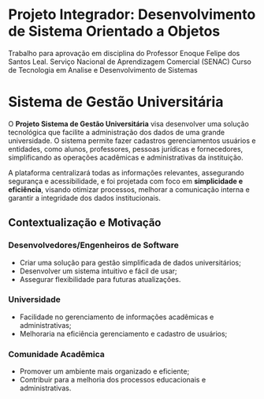 # Projeto Integrador: Desenvolvimento de Sistema Orientado a Objetos
Trabalho para aprovação em disciplina do Professor Enoque Felipe dos Santos Leal.
Serviço Nacional de Aprendizagem Comercial (SENAC)
Curso de Tecnologia em Analise e Desenvolvimento de Sistemas
# Sistema de Gestão Universitária

O **Projeto Sistema de Gestão Universitária** visa desenvolver uma solução tecnológica que facilite a administração dos dados de uma grande universidade. O sistema permite fazer cadastros  gerenciamentos  usuários e entidades, como alunos, professores, pessoas jurídicas e fornecedores, simplificando as operações acadêmicas e administrativas da instituição.

A plataforma centralizará todas as informações relevantes, assegurando segurança e acessibilidade, e foi projetada com foco em **simplicidade e eficiência**, visando otimizar processos, melhorar a comunicação interna e garantir a integridade dos dados institucionais.

## Contextualização e Motivação

### Desenvolvedores/Engenheiros de Software
- Criar uma solução para gestão simplificada de dados universitários;
- Desenvolver um sistema intuitivo e fácil de usar;
- Assegurar flexibilidade para futuras atualizações.

### Universidade
- Facilidade no gerenciamento de informações acadêmicas e administrativas;
- Melhoraria na eficiência gerenciamento e cadastro de usuários;

### Comunidade Acadêmica
- Promover um ambiente mais organizado e eficiente;
- Contribuir para a melhoria dos processos educacionais e administrativas.

